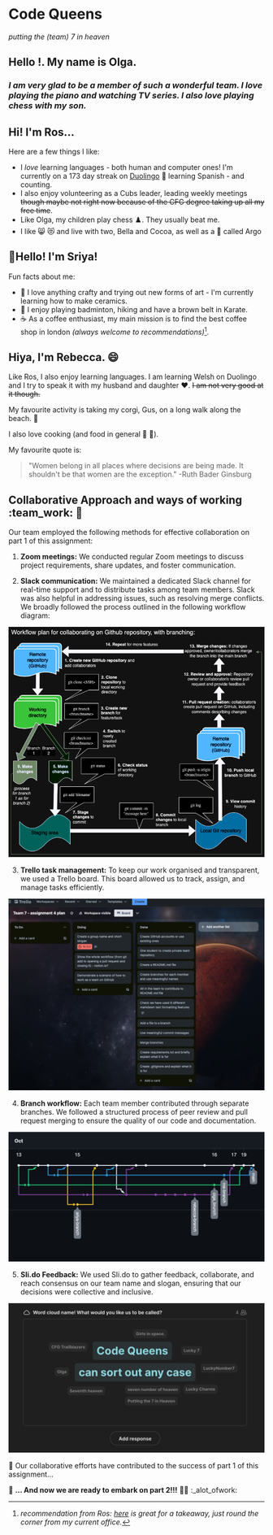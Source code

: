 # Code Queens
_putting the (team) 7 in heaven_

## **Hello !. My name is Olga.**
### _I am very glad to be a member of such a wonderful team. I love playing the piano and watching TV series. I also love playing chess with my son._

## **Hi! I'm Ros...**

Here are a few things I like:
* I _love_ learning languages - both human and computer ones! I'm currently on a 173 day streak on [Duolingo](https://www.duolingo.com/) :owl: learning Spanish - and counting. 
* I also enjoy volunteering as a Cubs leader, leading weekly meetings ~~though maybe not right now because of the CFG degree taking up all my free time~~. 
* Like Olga, my children play chess :chess_pawn:. They usually beat me.
* I like :smile_cat: :heart_eyes_cat: and live with two, Bella and Cocoa, as well as a :dog: called Argo

## **:wave:Hello! I'm Sriya!**

Fun facts about me:
* :art: I love anything crafty and trying out new forms of art - I'm currently learning how to make ceramics.
* :walking: I enjoy playing badminton, hiking and have a brown belt in Karate.
* :coffee: As a coffee enthusiast, my main mission is to find the best coffee shop in london _(always welcome to recommendations)_[^1].
[^1]: _recommendation from Ros: [here](https://maps.app.goo.gl/4UJNnEso4bRPTXgc7) is great for a takeaway, just round the corner from my current office._

## **Hiya, I'm Rebecca.** :smile:

Like Ros, I also enjoy learning languages. I am learning Welsh on Duolingo and I try to speak it with my husband and daughter :heart:. ~~I am not very good at it though.~~

My favourite activity is taking my corgi, Gus, on a long walk along the beach. :ocean:

I also love cooking (and food in general :sushi: :pizza:).

My favourite quote is:
>"Women belong in all places where decisions are being made. It shouldn't be that women are the exception." 
 -Ruth Bader Ginsburg


## **Collaborative Approach and ways of working** :team_work: :handshake:

Our team employed the following methods for effective collaboration on part 1 of this assignment:

1. **Zoom meetings:** We conducted regular Zoom meetings to discuss project requirements, share updates, and foster communication.

2. **Slack communication:** We maintained a dedicated Slack channel for real-time support and to distribute tasks among team members. Slack was also helpful in addressing issues, such as resolving merge conflicts. We broadly followed the process outlined in the following workflow diagram:

![Alt Workflow diagram](https://github.com/RosalindHook/group-7-cfg/blob/main/workflow-diagram.png)

3. **Trello task management:** To keep our work organised and transparent, we used a Trello board. This board allowed us to track, assign, and manage tasks efficiently.

![Alt Our Trello board](https://github.com/RosalindHook/group-7-cfg/blob/main/trello-board.png)

4. **Branch workflow:** Each team member contributed through separate branches. We followed a structured process of peer review and pull request merging to ensure the quality of our code and documentation.

![Alt Branching and merging for part 1](https://github.com/RosalindHook/group-7-cfg/blob/main/branching-diagram.png)

5. **Sli.do Feedback:** We used Sli.do to gather feedback, collaborate, and reach consensus on our team name and slogan, ensuring that our decisions were collective and inclusive.

![Alt Slid.do voting](https://github.com/RosalindHook/group-7-cfg/blob/main/slido-name-vote.png)

:raised_hands: Our collaborative efforts have contributed to the success of part 1 of this assignment...

:rocket: **... And now we are ready to embark on part 2!!!** :woman_technologist: :_alot_ofwork: